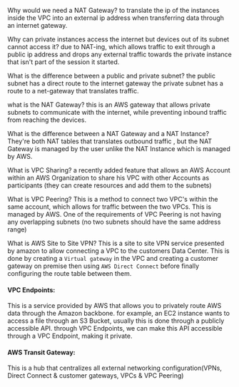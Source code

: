 
Why would we need a NAT Gateway?
to translate the ip of the instances inside the VPC into an external ip address when transferring data through an internet gateway.

Why can private instances access the internet but devices out of its subnet cannot access it?
due to NAT-ing, which allows traffic to exit through a public ip address and drops any external traffic towards the private instance that isn't part of the session it started.

What is the difference between a public and private subnet?
the public subnet has a direct route to the internet gateway
the private subnet has a route to a net-gateway that translates traffic.

what is the NAT Gateway?
this is an AWS gateway that allows private subnets to communicate with the internet, while preventing inbound traffic from reaching the devices.

What is the difference between a NAT Gateway and a NAT Instance?
They're both NAT tables that translates outbound traffic , but the NAT Gateway is managed by the user unlike the NAT Instance which is managed by AWS.

What is VPC Sharing?
a recently added feature that allows an AWS Account within an AWS Organization to share his VPC with other Accounts as participants (they can create resources and add them to the subnets)

What is VPC Peering?
This is a method to connect two VPC's within the same account, which allows for traffic between the two VPCs.
This is managed by AWS.
One of the requirements of VPC Peering is not having any overlapping subnets (no two subnets should have the same address range)

What is AWS Site to Site VPN?
This is a site to site VPN service presented by amazon to allow connecting a VPC to the customers Data Center.
This is done by creating a `Virtual gateway` in the VPC and creating a customer gateway on premise then using `AWS Direct Connect` before finally configuring the route table between them.

#### VPC Endpoints:
This is a service provided by AWS that allows you to privately route AWS data through the Amazon backbone.
for example, an EC2 instance wants to access a file through an S3 Bucket, usually this is done through a publicly accessible API.
through VPC Endpoints, we can make this API accessible through a VPC Endpoint, making it private.

#### AWS Transit Gateway:
This is a hub that centralizes all external networking configuration(VPNs, Direct Connect & customer gateways, VPCs & VPC Peering)

